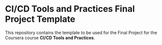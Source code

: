 # CI/CD Tools and Practices Final Project Template

This repository contains the template to be used for the Final Project for the Coursera course **CI/CD Tools and Practices**.
